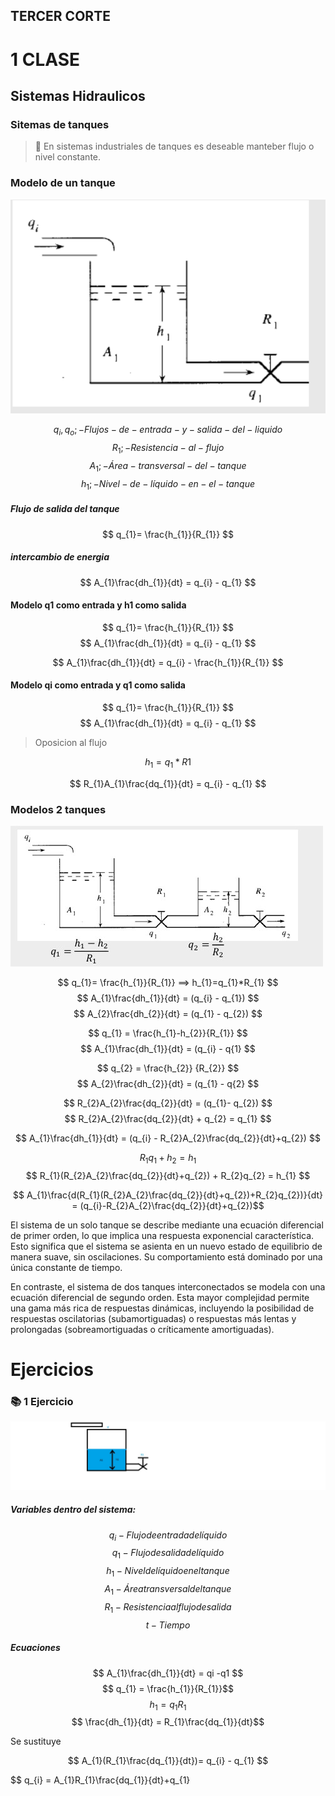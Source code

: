 ## TERCER CORTE 
# 1 CLASE
## Sistemas Hidraulicos 
### Sitemas de tanques 
>🔑 En sistemas industriales de tanques es deseable manteber flujo o nivel constante.

### Modelo de un tanque 
![Imagen tanque](/imagen_tanques.png)

$$ q_{i} , q_{o}; -Flujos-de-entrada-y-salida-del-liquido  $$ 
$$ R_{1}; -Resistencia-al-flujo $$
$$ A_{1};-Área-transversal-del-tanque $$
$$ h_{1};-Nivel-de-líquido-en-el-tanque $$

##### Flujo de salida del tanque 
$$ q_{1}= \frac{h_{1}}{R_{1}} $$
##### intercambio de energia 
$$ A_{1}\frac{dh_{1}}{dt} = q_{i} - q_{1} $$

#### Modelo q1 como entrada y  h1 como salida

$$ q_{1}= \frac{h_{1}}{R_{1}} $$
$$  A_{1}\frac{dh_{1}}{dt} = q_{i} - q_{1} $$

$$ A_{1}\frac{dh_{1}}{dt} = q_{i} - \frac{h_{1}}{R_{1}} $$

#### Modelo qi como entrada y q1 como salida 

$$ q_{1}= \frac{h_{1}}{R_{1}} $$
$$  A_{1}\frac{dh_{1}}{dt} = q_{i} - q_{1} $$

> Oposicion al flujo

$$ h_{1} = q_{1}*R1 $$

$$ R_{1}A_{1}\frac{dq_{1}}{dt} = q_{i} - q_{1} $$


### Modelos 2 tanques 
![tanques interconectados](/tanques_interconectados.jpg)

$$ q_{1}= \frac{h_{1}}{R_{1}} ==> h_{1}=q_{1}*R_{1} $$
$$  A_{1}\frac{dh_{1}}{dt} = (q_{i} - q_{1}) $$
$$  A_{2}\frac{dh_{2}}{dt} = (q_{1} - q_{2}) $$

$$ q_{1} = \frac{h_{1}-h_{2}}{R_{1}} $$
$$ A_{1}\frac{dh_{1}}{dt} = (q_{i} - q{1} $$

$$ q_{2} = \frac{h_{2}} {R_{2}} $$
$$ A_{2}\frac{dh_{2}}{dt} = (q_{1} - q{2} $$

$$ R_{2}A_{2}\frac{dq_{2}}{dt} = (q_{1}- q_{2}) $$
$$ R_{2}A_{2}\frac{dq_{2}}{dt} + q_{2} = q_{1} $$

$$ A_{1}\frac{dh_{1}}{dt} = (q_{i} - R_{2}A_{2}\frac{dq_{2}}{dt}+q_{2}) $$

$$ R_{1}q_{1} + h_{2} = h_{1} $$
$$ R_{1}(R_{2}A_{2}\frac{dq_{2}}{dt}+q_{2}) + R_{2}q_{2} = h_{1} $$

$$ A_{1}\frac{d(R_{1}(R_{2}A_{2}\frac{dq_{2}}{dt}+q_{2})+R_{2}q_{2})}{dt} =  (q_{i}-R_{2}A_{2}\frac{dq_{2}}{dt}+q_{2})$$


El sistema de un solo tanque se describe mediante una ecuación diferencial de primer orden, lo que implica una respuesta exponencial característica. Esto significa que el sistema se asienta en un nuevo estado de equilibrio de manera suave, sin oscilaciones. Su comportamiento está dominado por una única constante de tiempo.

En contraste, el sistema de dos tanques interconectados se modela con una ecuación diferencial de segundo orden. Esta mayor complejidad permite una gama más rica de respuestas dinámicas, incluyendo la posibilidad de respuestas oscilatorias (subamortiguadas) o respuestas más lentas y prolongadas (sobreamortiguadas o críticamente amortiguadas).


# Ejercicios 

### 📚 1 Ejercicio
![Imagen tanque primer ejemplo](/tanque_ejeemplo.jpg)
##### Variables dentro del sistema:
$$ q_{i} -  Flujo de entrada de líquido$$
$$ q_{1} - Flujo de salida de líquido$$
$$ h_{1} -Nivel de líquido en el tanque$$
$$ A_{1}-Área transversal del tanque $$
$$ R_{1} -Resistencia al flujo de salida$$
$$ t -Tiempo$$


##### Ecuaciones 

$$ A_{1}\frac{dh_{1}}{dt} = qi -q1 $$
$$ q_{1} = \frac{h_{1}}{R_{1}}$$
$$ h_{1} = q_{1}R_{1} $$
$$ \frac{dh_{1}}{dt} = R_{1}\frac{dq_{1}}{dt}$$

Se sustituye  

$$ A_{1}(R_{1}\frac{dq_{1}}{dt})= q_{i} - q_{1} $$

$$ q_{i} = A_{1}R_{1}\frac{dq_{1}}{dt}+q_{1}




































































































































